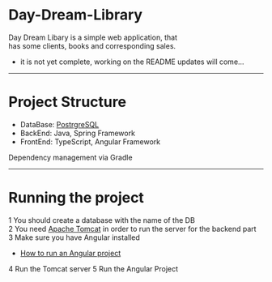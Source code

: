 # Day-Dream-Library

Day Dream Libary is a simple web application, that  <br/>
has some clients, books and corresponding sales.

* it is not yet complete, working on the README
updates will come...

---

# Project Structure

- DataBase: [PostrgreSQL](https://www.postgresql.org/)
- BackEnd: Java, Spring Framework
- FrontEnd: TypeScript, Angular Framework

Dependency management via  Gradle

---

# Running the project

1 You should create a database with the name of the DB <br/>
2 You need [Apache Tomcat](http://tomcat.apache.org/) in order to run the server for the backend part<br/>
3 Make sure you have Angular installed
  - [How to run an Angular project](https://angular.io/guide/setup-local)
  
4 Run the Tomcat server
5 Run the Angular Project
